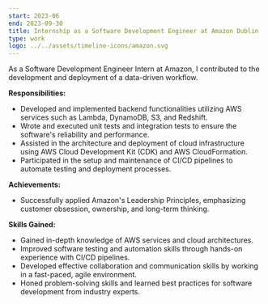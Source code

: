```yaml
---
start: 2023-06
end: 2023-09-30
title: Internship as a Software Development Engineer at Amazon Dublin
type: work
logo: ../../assets/timeline-icons/amazon.svg
---
```


As a Software Development Engineer Intern at Amazon, I contributed to the development and deployment of a data-driven workflow.

**Responsibilities:**

- Developed and implemented backend functionalities utilizing AWS services such as Lambda, DynamoDB, S3, and Redshift.
- Wrote and executed unit tests and integration tests to ensure the software's reliability and performance.
- Assisted in the architecture and deployment of cloud infrastructure using AWS Cloud Development Kit (CDK) and AWS CloudFormation.
- Participated in the setup and maintenance of CI/CD pipelines to automate testing and deployment processes.

**Achievements:**

- Successfully applied Amazon's Leadership Principles, emphasizing customer obsession, ownership, and long-term thinking.

**Skills Gained:**

- Gained in-depth knowledge of AWS services and cloud architectures.
- Improved software testing and automation skills through hands-on experience with CI/CD pipelines.
- Developed effective collaboration and communication skills by working in a fast-paced, agile environment.
- Honed problem-solving skills and learned best practices for software development from industry experts.
